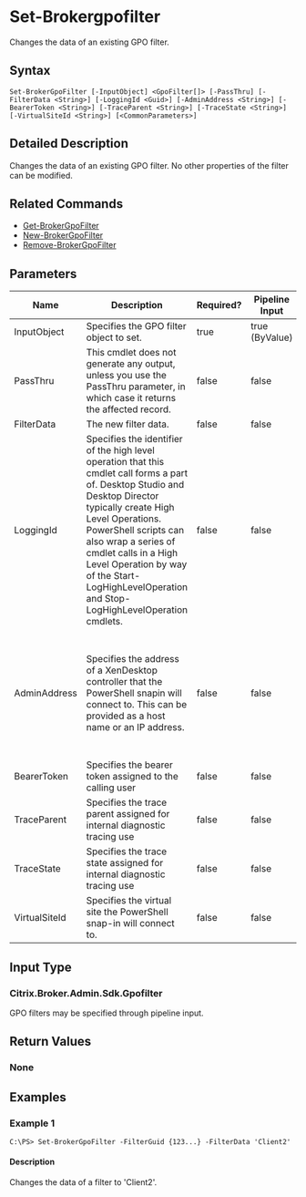 ﻿
# Set-Brokergpofilter
Changes the data of an existing GPO filter.
## Syntax

```
Set-BrokerGpoFilter [-InputObject] <GpoFilter[]> [-PassThru] [-FilterData <String>] [-LoggingId <Guid>] [-AdminAddress <String>] [-BearerToken <String>] [-TraceParent <String>] [-TraceState <String>] [-VirtualSiteId <String>] [<CommonParameters>]
```

## Detailed Description
Changes the data of an existing GPO filter. No other properties of the filter can be modified.


## Related Commands

* [Get-BrokerGpoFilter](../Get-BrokerGpoFilter/)
* [New-BrokerGpoFilter](../New-BrokerGpoFilter/)
* [Remove-BrokerGpoFilter](../Remove-BrokerGpoFilter/)
## Parameters
| Name   | Description | Required? | Pipeline Input | Default Value |
| --- | --- | --- | --- | --- |
| InputObject | Specifies the GPO filter object to set. | true | true (ByValue) |  |
| PassThru | This cmdlet does not generate any output, unless you use the PassThru parameter, in which case it returns the affected record. | false | false | False |
| FilterData | The new filter data. | false | false |  |
| LoggingId | Specifies the identifier of the high level operation that this cmdlet call forms a part of. Desktop Studio and Desktop Director typically create High Level Operations. PowerShell scripts can also wrap a series of cmdlet calls in a High Level Operation by way of the Start-LogHighLevelOperation and Stop-LogHighLevelOperation cmdlets. | false | false |  |
| AdminAddress | Specifies the address of a XenDesktop controller that the PowerShell snapin will connect to. This can be provided as a host name or an IP address. | false | false | Localhost. Once a value is provided by any cmdlet, this value will become the default. |
| BearerToken | Specifies the bearer token assigned to the calling user | false | false |  |
| TraceParent | Specifies the trace parent assigned for internal diagnostic tracing use | false | false |  |
| TraceState | Specifies the trace state assigned for internal diagnostic tracing use | false | false |  |
| VirtualSiteId | Specifies the virtual site the PowerShell snap-in will connect to. | false | false |  |

## Input Type

### Citrix.Broker.Admin.Sdk.Gpofilter
GPO filters may be specified through pipeline input.
## Return Values

### None

## Examples

### Example 1

```
C:\PS> Set-BrokerGpoFilter -FilterGuid {123...} -FilterData 'Client2'
```

#### Description
Changes the data of a filter to 'Client2'.
